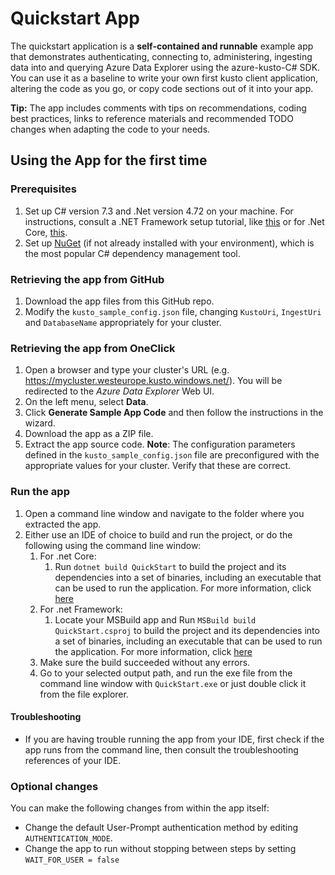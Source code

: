 # Quickstart App

The quickstart application is a **self-contained and runnable** example app that demonstrates authenticating, connecting to, administering, ingesting data into and querying Azure Data Explorer using the azure-kusto-C# SDK.
You can use it as a baseline to write your own first kusto client application, altering the code as you go, or copy code sections out of it into your app.

**Tip:** The app includes comments with tips on recommendations, coding best practices, links to reference materials and recommended TODO changes when adapting the code to your needs.


## Using the App for the first time

### Prerequisites

1. Set up C# version 7.3 and .Net version 4.72 on your machine. For instructions, consult a .NET Framework setup tutorial, like [this](https://docs.microsoft.com/en-us/dotnet/framework/install/guide-for-developers) or for .Net Core, [this](https://docs.microsoft.com/en-us/dotnet/core/install/windows?tabs=net60).
2. Set up [NuGet](https://docs.microsoft.com/en-us/nuget/what-is-nuget) (if not already installed with your environment), which is the most popular C# dependency management tool.

### Retrieving the app from GitHub

1. Download the app files from this GitHub repo. 
2. Modify the `kusto_sample_config.json` file, changing `KustoUri`, `IngestUri` and `DatabaseName` appropriately for your cluster.

### Retrieving the app from OneClick

1. Open a browser and type your cluster's URL (e.g. https://mycluster.westeurope.kusto.windows.net/). You will be redirected to the _Azure Data Explorer_ Web UI. 
2. On the left menu, select **Data**.
3. Click **Generate Sample App Code** and then follow the instructions in the wizard.
4. Download the app as a ZIP file.
5. Extract the app source code.
   **Note**: The configuration parameters defined in the `kusto_sample_config.json` file are preconfigured with the appropriate values for your cluster. Verify that these are correct.

### Run the app

1. Open a command line window and navigate to the folder where you extracted the app. 
2. Either use an IDE of choice to build and run the project, or do the following using the command line window:
   1. For .net Core:
      1. Run `dotnet build QuickStart` to build the project and its dependencies into a set of binaries, including an executable that can be used to run the application. For more information, click [here](https://docs.microsoft.com/en-us/dotnet/core/tools/dotnet-build)
   2. For .net Framework:
      1. Locate your MSBuild app and Run `MSBuild build QuickStart.csproj` to build the project and its dependencies into a set of binaries, including an executable that can be used to run the application. For more information, click [here](https://docs.microsoft.com/en-us/visualstudio/msbuild/msbuild-command-line-reference?view=vs-2022)
   3. Make sure the build succeeded without any errors.
   4. Go to your selected output path, and run the exe file from the command line window with `QuickStart.exe` or just double click it from the file explorer.


#### Troubleshooting

* If you are having trouble running the app from your IDE, first check if the app runs from the command line, then consult the troubleshooting references of your IDE.

### Optional changes

You can make the following changes from within the app itself:

- Change the default User-Prompt authentication method by editing `AUTHENTICATION_MODE`.
- Change the app to run without stopping between steps by setting `WAIT_FOR_USER = false`
